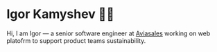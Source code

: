 # Igor Kamyshev 👨‍💻

Hi, I am Igor — a senior software engineer at [Aviasales](https://www.aviasales.com) working on web platofrm to support product teams sustainability.
